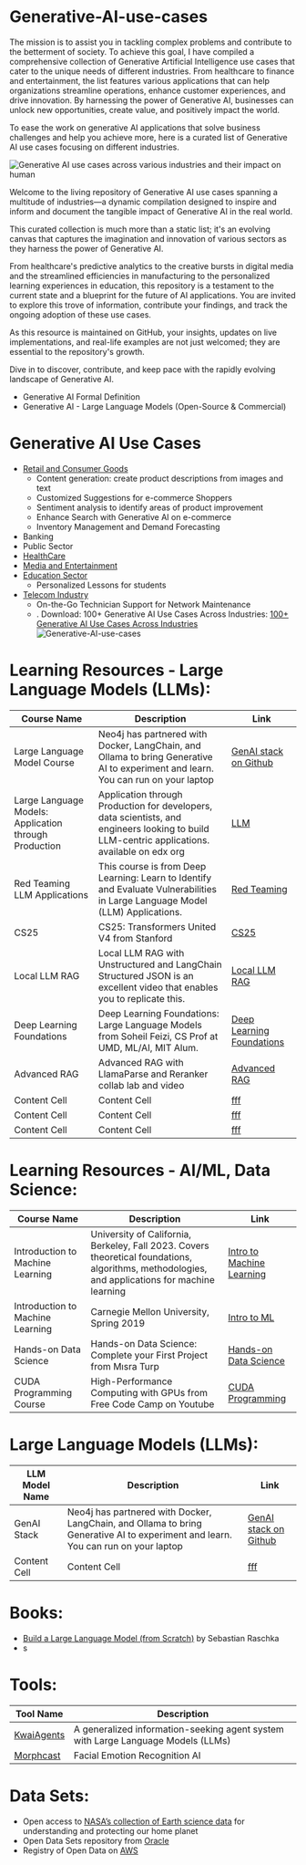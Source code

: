 # Generative-AI-use-cases
The mission is to assist you in tackling complex problems and contribute to the betterment of society. To achieve this goal, I have compiled a comprehensive collection of Generative Artificial Intelligence use cases that cater to the unique needs of different industries. From healthcare to finance and entertainment, the list features various applications that can help organizations streamline operations, enhance customer experiences, and drive innovation. By harnessing the power of Generative AI, businesses can unlock new opportunities, create value, and positively impact the world.

To ease the work on generative AI applications that solve business challenges and help you achieve more, here is a curated list of Generative AI use cases focusing on different industries. 

![Generative AI use cases across various industries and their impact on human](https://github.com/kashifmannzoor/Generative-AI-use-cases/assets/42314831/f10b5bac-d714-4532-be90-1c81690ff04c)

Welcome to the living repository of Generative AI use cases spanning a multitude of industries—a dynamic compilation designed to inspire and inform and document the tangible impact of Generative AI in the real world.

This curated collection is much more than a static list; it's an evolving canvas that captures the imagination and innovation of various sectors as they harness the power of Generative AI. 

From healthcare's predictive analytics to the creative bursts in digital media and the streamlined efficiencies in manufacturing to the personalized learning experiences in education, this repository is a testament to the current state and a blueprint for the future of AI applications. You are invited to explore this trove of information, contribute your findings, and track the ongoing adoption of these use cases. 

As this resource is maintained on GitHub, your insights, updates on live implementations, and real-life examples are not just welcomed; they are essential to the repository's growth.

Dive in to discover, contribute, and keep pace with the rapidly evolving landscape of Generative AI.

- Generative AI Formal Definition
- Generative AI - Large Language Models (Open-Source & Commercial)

# Generative AI Use Cases
- [Retail and Consumer Goods](https://github.com/kashifmannzoor/Generative-AI-use-cases/blob/main/Retail-and-Consumer-Goods-industry.md)
  - Content generation: create product descriptions from images and text
  - Customized Suggestions for e-commerce Shoppers
  - Sentiment analysis to identify areas of product improvement
  - Enhance Search with Generative AI on e-commerce
  - Inventory Management and Demand Forecasting
- Banking
- Public Sector
- [HealthCare](https://github.com/kashifmannzoor/Generative-AI-use-cases/blob/main/HealthCare-industry.md)
- [Media and Entertainment](https://github.com/kashifmannzoor/Generative-AI-use-cases/blob/main/Media-and-Entertainment-industry.md)
- [Education Sector](https://github.com/kashifmannzoor/Generative-AI-use-cases/blob/main/Education-industry.md)
  - Personalized Lessons for students
- [Telecom Industry](https://github.com/kashifmannzoor/Generative-AI-use-cases/blob/main/Telecom-Industry)
  - On-the-Go Technician Support for Network Maintenance
  - . 
Download: 100+ Generative AI Use Cases Across Industries: [100+ Generative AI Use Cases Across Industries](https://aitechcircle.com)
![Generative-AI-use-cases](https://github.com/user-attachments/assets/0f362fe0-d917-456f-a32d-b54819576fbf)



# Learning Resources - Large Language Models (LLMs):

| Course Name  | Description |Link |
| ------------- | ------------- |-------------|
| Large Language Model Course​  | Neo4j has partnered with Docker, LangChain, and Ollama to bring Generative AI to experiment and learn. You can run on your laptop  |[GenAI stack on Github](https://github.com/docker/genai-stack)|
| ​Large Language Models: Application through Production | Application through Production for developers, data scientists, and engineers looking to build LLM-centric applications. available on edx org  |[LLM](https://www.edx.org/learn/computer-science/databricks-large-language-models-application-through-production)|
| Red Teaming LLM Applications | This course is from Deep Learning: Learn to Identify and Evaluate Vulnerabilities in Large Language Model (LLM) Applications.  |[Red Teaming](https://www.deeplearning.ai/short-courses/red-teaming-llm-applications/)|
| CS25  | CS25: Transformers United V4 from Stanford  |[CS25](https://web.stanford.edu/class/cs25/)|
| Local LLM RAG  | Local LLM RAG with Unstructured and LangChain Structured JSON is an excellent video that enables you to replicate this.  |[Local LLM RAG](https://www.youtube.com/watch?v=V7fXGsFMNlA)|
| Deep Learning Foundations  | Deep Learning Foundations: Large Language Models from Soheil Feizi, CS Prof at UMD, ML/AI, MIT Alum.  |[Deep Learning Foundations](https://www.youtube.com/watch?v=2yjzZfDQxy8)|
| ​Advanced RAG | ​Advanced RAG with LlamaParse and Reranker collab lab and video |[Advanced RAG](https://github.com/sudarshan-koirala/youtube-stuffs/blob/main/llamaindex/llamaindex_advanced_rag.ipynb)|
| Content Cell  | Content Cell  |[fff](https://github.com/docker/genai-stack)|
| Content Cell  | Content Cell  |[fff](https://github.com/docker/genai-stack)|
| Content Cell  | Content Cell  |[fff](https://github.com/docker/genai-stack)|


# Learning Resources - AI/ML, Data Science:

| Course Name  | Description |Link |
| ------------- | ------------- |-------------|
| Introduction to Machine Learning |University of California, Berkeley, Fall 2023. Covers theoretical foundations, algorithms, methodologies, and applications for machine learning  |[Intro to Machine Learning](https://eecs189.org)|
| ​Introduction to Machine Learning | Carnegie Mellon University, Spring 2019 |[Intro to ML](https://www.cs.cmu.edu/~ninamf/courses/315sp19/lectures.shtml)|
| Hands-on Data Science  | Hands-on Data Science: Complete your First Project from Mısra Turp  |[Hands-on Data Science](https://www.youtube.com/playlist?list=PLM8lYG2MzHmTgsYKLJtdKwf6tHVbui9eE)|
| CUDA Programming Course  | High-Performance Computing with GPUs from Free Code Camp on Youtube  |[CUDA Programming](https://www.youtube.com/watch?v=86FAWCzIe_4)|

# Large Language Models (LLMs):

| LLM Model Name  | Description |Link |
| ------------- | ------------- |-------------|
| GenAI Stack  | Neo4j has partnered with Docker, LangChain, and Ollama to bring Generative AI to experiment and learn. You can run on your laptop  |[GenAI stack on Github](https://github.com/docker/genai-stack)|
| Content Cell  | Content Cell  |[fff](https://github.com/docker/genai-stack)|

# Books:
- [Build a Large Language Model (from Scratch)​](https://www.manning.com/books/build-a-large-language-model-from-scratch) by Sebastian Raschka
- s

# Tools:

| Tool Name  | Description |
| ------------- | ------------- |
| [KwaiAgents](https://github.com/KwaiKEG/KwaiAgents) |A generalized information-seeking agent system with Large Language Models (LLMs)  |
| [Morphcast](https://www.morphcast.com) |Facial Emotion Recognition AI |


# Data Sets:
- Open access to [NASA’s collection of Earth science data](https://www.earthdata.nasa.gov) for understanding and protecting our home planet
- Open Data Sets repository from [Oracle​](https://opendata.oraclecloud.com/ords/r/opendata/opendata/search?)
- Registry of Open Data on [AWS](https://registry.opendata.aws)​

